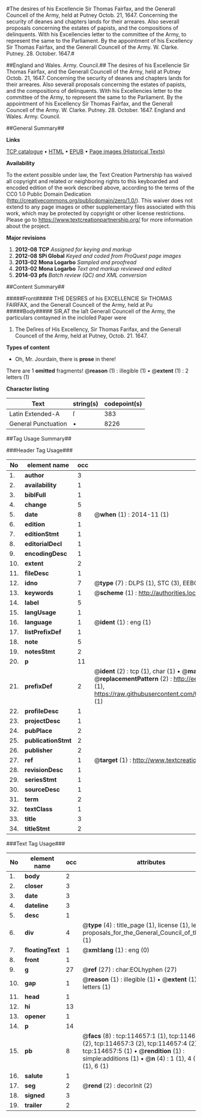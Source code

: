#The desires of his Excellencie Sir Thomas Fairfax, and the Generall Councell of the Army, held at Putney Octob. 21, 1647. Concerning the security of deanes and chapters lands for their arreares. Also severall proposals concerning the estates of papists, and the compositions of delinquents. With his Excellencies letter to the committee of the Army, to represent the same to the Parliament. By the appointment of his Excellency Sir Thomas Fairfax, and the Generall Councell of the Army. W. Clarke. Putney. 28. October. 1647.#

##England and Wales. Army. Council.##
The desires of his Excellencie Sir Thomas Fairfax, and the Generall Councell of the Army, held at Putney Octob. 21, 1647. Concerning the security of deanes and chapters lands for their arreares. Also severall proposals concerning the estates of papists, and the compositions of delinquents. With his Excellencies letter to the committee of the Army, to represent the same to the Parliament. By the appointment of his Excellency Sir Thomas Fairfax, and the Generall Councell of the Army. W. Clarke. Putney. 28. October. 1647.
England and Wales. Army. Council.

##General Summary##

**Links**

[TCP catalogue](http://www.ota.ox.ac.uk/tcp/)  • 
[HTML](http://tei.it.ox.ac.uk/tcp/Texts-HTML/free/A84/A84723.html)  • 
[EPUB](http://tei.it.ox.ac.uk/tcp/Texts-EPUB/free/A84/A84723.epub) • 
[Page images (Historical Texts)](https://historicaltexts.jisc.ac.uk/eebo-99862496e)

**Availability**

To the extent possible under law, the Text Creation Partnership has waived all copyright and related or neighboring rights to this keyboarded and encoded edition of the work described above, according to the terms of the CC0 1.0 Public Domain Dedication (http://creativecommons.org/publicdomain/zero/1.0/). This waiver does not extend to any page images or other supplementary files associated with this work, which may be protected by copyright or other license restrictions. Please go to https://www.textcreationpartnership.org/ for more information about the project.

**Major revisions**

1. __2012-08__ __TCP__ *Assigned for keying and markup*
1. __2012-08__ __SPi Global__ *Keyed and coded from ProQuest page images*
1. __2013-02__ __Mona Logarbo__ *Sampled and proofread*
1. __2013-02__ __Mona Logarbo__ *Text and markup reviewed and edited*
1. __2014-03__ __pfs__ *Batch review (QC) and XML conversion*

##Content Summary##

#####Front#####
THE DESIRES of his EXCELLENCIE Sir THOMAS FAIRFAX, and the Generall Councell of the Army, held at Pu
#####Body#####
SIR,AT the laſt Generall Councell of the Army, the particulars contayned in the incloſed Paper were 
1. The Deſires of His Excellency, Sir Thomas Farifax, and the Generall Councell of the Army, held at Putney, Octob. 21. 1647.

**Types of content**

  * Oh, Mr. Jourdain, there is **prose** in there!

There are 1 **omitted** fragments! 
 @__reason__ (1) : illegible (1)  •  @__extent__ (1) : 2 letters (1)

**Character listing**


|Text|string(s)|codepoint(s)|
|---|---|---|
|Latin Extended-A|ſ|383|
|General Punctuation|•|8226|

##Tag Usage Summary##

###Header Tag Usage###

|No|element name|occ|attributes|
|---|---|---|---|
|1.|__author__|3||
|2.|__availability__|1||
|3.|__biblFull__|1||
|4.|__change__|5||
|5.|__date__|8| @__when__ (1) : 2014-11 (1)|
|6.|__edition__|1||
|7.|__editionStmt__|1||
|8.|__editorialDecl__|1||
|9.|__encodingDesc__|1||
|10.|__extent__|2||
|11.|__fileDesc__|1||
|12.|__idno__|7| @__type__ (7) : DLPS (1), STC (3), EEBO-CITATION (1), PROQUEST (1), VID (1)|
|13.|__keywords__|1| @__scheme__ (1) : http://authorities.loc.gov/ (1)|
|14.|__label__|5||
|15.|__langUsage__|1||
|16.|__language__|1| @__ident__ (1) : eng (1)|
|17.|__listPrefixDef__|1||
|18.|__note__|5||
|19.|__notesStmt__|2||
|20.|__p__|11||
|21.|__prefixDef__|2| @__ident__ (2) : tcp (1), char (1)  •  @__matchPattern__ (2) : ([0-9\-]+):([0-9IVX]+) (1), (.+) (1)  •  @__replacementPattern__ (2) : http://eebo.chadwyck.com/downloadtiff?vid=$1&page=$2 (1), https://raw.githubusercontent.com/textcreationpartnership/Texts/master/tcpchars.xml#$1 (1)|
|22.|__profileDesc__|1||
|23.|__projectDesc__|1||
|24.|__pubPlace__|2||
|25.|__publicationStmt__|2||
|26.|__publisher__|2||
|27.|__ref__|1| @__target__ (1) : http://www.textcreationpartnership.org/docs/. (1)|
|28.|__revisionDesc__|1||
|29.|__seriesStmt__|1||
|30.|__sourceDesc__|1||
|31.|__term__|2||
|32.|__textClass__|1||
|33.|__title__|3||
|34.|__titleStmt__|2||


###Text Tag Usage###

|No|element name|occ|attributes|
|---|---|---|---|
|1.|__body__|2||
|2.|__closer__|3||
|3.|__date__|3||
|4.|__dateline__|3||
|5.|__desc__|1||
|6.|__div__|4| @__type__ (4) : title_page (1), license (1), letter (1), proposals_for_the_General_Council_of_the_Army (1)|
|7.|__floatingText__|1| @__xml:lang__ (1) : eng (0)|
|8.|__front__|1||
|9.|__g__|27| @__ref__ (27) : char:EOLhyphen (27)|
|10.|__gap__|1| @__reason__ (1) : illegible (1)  •  @__extent__ (1) : 2 letters (1)|
|11.|__head__|1||
|12.|__hi__|13||
|13.|__opener__|1||
|14.|__p__|14||
|15.|__pb__|8| @__facs__ (8) : tcp:114657:1 (1), tcp:114657:2 (2), tcp:114657:3 (2), tcp:114657:4 (2), tcp:114657:5 (1)  •  @__rendition__ (1) : simple:additions (1)  •  @__n__ (4) : 1 (1), 4 (1), 5 (1), 6 (1)|
|16.|__salute__|1||
|17.|__seg__|2| @__rend__ (2) : decorInit (2)|
|18.|__signed__|3||
|19.|__trailer__|2||
